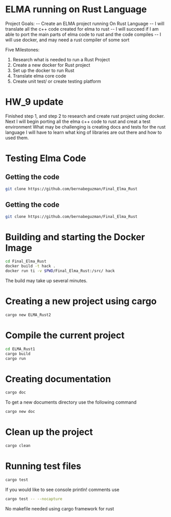 # ELMA running on Rust Language

Project Goals:
-- Create an ELMA project running On Rust Language
-- I will translate all the c++ code created for elma to rust
-- I will succeed if I am able to port the main parts of elma code to rust
  and the code compiles
-- I will use docker, and may need a rust compiler of some sort

Five Milestones:
1. Research what is needed to run a Rust Project 
2. Create a new docker for Rust project
3. Set up the docker to run Rust
4. Translate elma core code
5. Create unit test/ or create testing platform

# HW_9 update
Finished step 1, and step 2 to research and create rust project using docker.
Next I will begin porting all the elma c++ code to rust and creat a test environment
What may be challenging is creating docs and tests for the rust language I will
have to learn what king of libraries are out there and how to used them. 

Testing Elma Code
===
Getting the code
---
```bash
git clone https://github.com/bernabeguzman/Final_Elma_Rust
```
Getting the code
---
```bash
git clone https://github.com/bernabeguzman/Final_Elma_Rust
```

Building and starting the Docker Image
===
```bash
cd Final_Elma_Rust
docker build -t hack .
docker run ti -v $PWD/Final_Elma_Rust:/src/ hack
```
The build may take up several minutes.

Creating a new project using cargo 
===
```bash
cargo new ELMA_Rust2
```

Compile the current project 
===
```bash
cd ELMA_Rust1
cargo build 
cargo run
```

Creating documentation
===
```bash
cargo doc
```
To get a new documents directory use the following command
```bash
cargo new doc
```

Clean up the project 
===
```bash
cargo clean
```

Running test files 
===
```bash
cargo test 
```
If you would like to see console println! comments use
```bash
cargo test -- --nocapture
```

No makefile needed using cargo framework for rust 
